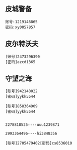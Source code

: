 ## 皮城警备
```
账号:1219146865
密码:xy0057857
```
## 皮尔特沃夫
```
[账号]2473296390
[密码]azcd1365
```
## 守望之海
```
[账号]942148022
[密码]yykk5544

[账号]858364909
[密码]yykk5544


2278818525----uuu1239871

2993364496----hi3848356

[账号]2705479402[密码]cs8536010
```